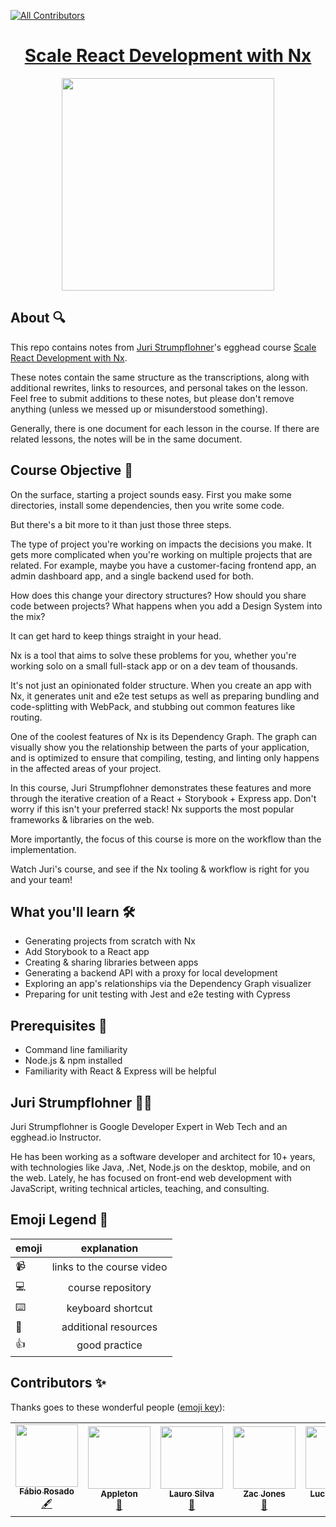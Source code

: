 <!-- ALL-CONTRIBUTORS-BADGE:START - Do not remove or modify this section -->

[![All Contributors](https://img.shields.io/badge/all_contributors-6-orange.svg?style=flat-square)](#contributors-)

<!-- ALL-CONTRIBUTORS-BADGE:END -->

<h1 align="center"><a href="https://egghead.io/playlists/scale-react-development-with-nx-4038">Scale React Development with Nx</a></h1>

<p align="center"><img src="https://d2eip9sf3oo6c2.cloudfront.net/playlists/square_covers/000/405/344/full/EGH_ScalingReactNx.png" width="340"></p>


## About 🔍

This repo contains notes from [Juri Strumpflohner](https://juristr.com)'s egghead course [Scale React Development with Nx](https://egghead.io/playlists/scale-react-development-with-nx-4038).

These notes contain the same structure as the transcriptions, along with additional rewrites, links to resources, and personal takes on the lesson. Feel free to submit additions to these notes, but please don't remove anything (unless we messed up or misunderstood something).

Generally, there is one document for each lesson in the course. If there are related lessons, the notes will be in the same document.

## Course Objective 💪

On the surface, starting a project sounds easy. First you make some directories, install some dependencies, then you write some code.

But there's a bit more to it than just those three steps.

The type of project you're working on impacts the decisions you make. It gets more complicated when you're working on multiple projects that are related. For example, maybe you have a customer-facing frontend app, an admin dashboard app, and a single backend used for both.

How does this change your directory structures? How should you share code between projects? What happens when you add a Design System into the mix?

It can get hard to keep things straight in your head.

Nx is a tool that aims to solve these problems for you, whether you're working solo on a small full-stack app or on a dev team of thousands.

It's not just an opinionated folder structure. When you create an app with Nx, it generates unit and e2e test setups as well as preparing bundling and code-splitting with WebPack, and stubbing out common features like routing.

One of the coolest features of Nx is its Dependency Graph. The graph can visually show you the relationship between the parts of your application, and is optimized to ensure that compiling, testing, and linting only happens in the affected areas of your project.

In this course, Juri Strumpflohner demonstrates these features and more through the iterative creation of a React + Storybook + Express app. Don't worry if this isn't your preferred stack! Nx supports the most popular frameworks & libraries on the web.

More importantly, the focus of this course is more on the workflow than the implementation.

Watch Juri's course, and see if the Nx tooling & workflow is right for you and your team!

## What you'll learn 🛠

- Generating projects from scratch with Nx
- Add Storybook to a React app
- Creating & sharing libraries between apps
- Generating a backend API with a proxy for local development
- Exploring an app's relationships via the Dependency Graph visualizer
- Preparing for unit testing with Jest and e2e testing with Cypress

## Prerequisites 🔧

- Command line familiarity
- Node.js & npm installed
- Familiarity with React & Express will be helpful

## Juri Strumpflohner 👨‍💻

Juri Strumpflohner is Google Developer Expert in Web Tech and an egghead.io Instructor.

He has been working as a software developer and architect for 10+ years, with technologies like Java, .Net, Node.js on the desktop, mobile, and on the web. Lately, he has focused on front-end web development with JavaScript, writing technical articles, teaching, and consulting.

## Emoji Legend 🧠

| emoji |        explanation        |
| ----- | :-----------------------: |
| 📹    | links to the course video |
| 💻    |     course repository     |
| ⌨️    |     keyboard shortcut     |
| 🤔    |   additional resources    |
| 👍    |       good practice       |

## Contributors ✨

Thanks goes to these wonderful people ([emoji key](https://allcontributors.org/docs/en/emoji-key)):

<!-- ALL-CONTRIBUTORS-LIST:START - Do not remove or modify this section -->
<!-- prettier-ignore-start -->
<!-- markdownlint-disable -->
<table>
  <tr>
    <td align="center"><a href="https://github.com/FabioRosado"><img src="https://avatars2.githubusercontent.com/u/3131401?v=4" width="100px;" alt=""/><br /><sub><b>Fábio Rosado</b></sub></a><br /><a href="#content" title="Content">🖋</a></td>
    <td align="center"><a href="http://maggieappleton.com"><img src="https://avatars0.githubusercontent.com/u/5599295?v=4" width="100px;" alt=""/><br /><sub><b>Appleton</b></sub></a><br /><a href="#design-MaggieAppleton" title="Design">🎨</a></td>
    <td align="center"><a href="https://laurosilva.com"><img src="https://avatars2.githubusercontent.com/u/57044804?v=4" width="100px;" alt=""/><br /><sub><b>Lauro Silva</b></sub></a><br /><a href="https://github.com/eggheadio-projects/build-an-app-with-the-AWS-cloud-development-kit-notes/pulls?q=is%3Apr+reviewed-by%3Alaurosilvacom" title="Reviewed Pull Requests">👀</a></td>
    <td align="center"><a href="https://zacjones.io"><img src="https://avatars2.githubusercontent.com/u/6188161?v=4" width="100px;" alt=""/><br /><sub><b>Zac Jones</b></sub></a><br /><a href="#content-zacjones93" title="Reviewed Pull Requests">👀</a></td>
    <td align="center"><a href="https://github.com/lsminter"><img src="https://avatars1.githubusercontent.com/u/26470581?v=4" width="100px;" alt=""/><br /><sub><b>Lucas Minter</b></sub></a><br /><a href="https://github.com/eggheadio-projects/build-an-app-with-the-AWS-cloud-development-kit-notes/pulls?q=is%3Apr+reviewed-by%3Alsminter" title="Reviewed Pull Requests">👀</a></td>
    <td align="center"><a href="https://github.com/tayiorbeii"><img src="https://avatars2.githubusercontent.com/u/2262858?s=400&u=d02ad0d859aa1c3f879b70061bf7e4a4338ba150&v=4" width="100px;" alt=""/><br /><sub><b>Taylor Bell </b></sub></a><br /><a href="#content-Creeland" title="Content">🖋</a></td>
  </tr>
</table>

<!-- markdownlint-enable -->
<!-- prettier-ignore-end -->

<!-- ALL-CONTRIBUTORS-LIST:END -->
